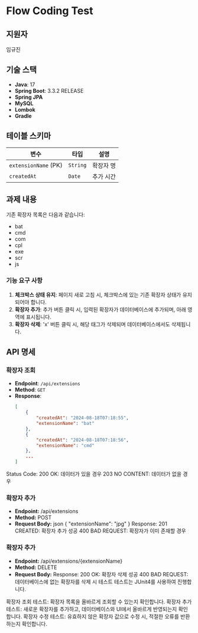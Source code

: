 # Flow Coding Test

## 지원자
임규진

## 기술 스택
- **Java**: 17
- **Spring Boot**: 3.3.2 RELEASE
- **Spring JPA**
- **MySQL**
- **Lombok**
- **Gradle**

## 테이블 스키마

| 변수              | 타입    | 설명           |
|-------------------|---------|----------------|
| `extensionName` (PK) | `String` | 확장자 명       |
| `createdAt`       | `Date`  | 추가 시간       |

## 과제 내용

기존 확장자 목록은 다음과 같습니다:
- bat
- cmd
- com
- cpl
- exe
- scr
- js

### 기능 요구 사항
1. **체크박스 상태 유지**: 페이지 새로 고침 시, 체크박스에 있는 기존 확장자 상태가 유지되어야 합니다.
2. **확장자 추가**: 추가 버튼 클릭 시, 입력된 확장자가 데이터베이스에 추가되며, 아래 영역에 표시됩니다.
3. **확장자 삭제**: 'x' 버튼 클릭 시, 해당 태그가 삭제되며 데이터베이스에서도 삭제됩니다.

## API 명세

### 확장자 조회
- **Endpoint**: `/api/extensions`
- **Method**: `GET`
- **Response**:
  ```json
  [
      {
          "createdAt": "2024-08-18T07:18:55",
          "extensionName": "bat"
      },
      {
          "createdAt": "2024-08-18T07:18:56",
          "extensionName": "cmd"
      },
      ...
  ]
Status Code:
200 OK: 데이터가 있을 경우
203 NO CONTENT: 데이터가 없을 경우
### 확장자 추가
- **Endpoint:**  /api/extensions
- **Method:** POST
- **Request Body:**
json
{
    "extensionName": "jpg"
}
Response:
201 CREATED: 확장자 추가 성공
400 BAD REQUEST: 확장자가 이미 존재할 경우
### 확장자 추가
- **Endpoint:**  /api/extensions/{extensionName}
- **Method:** DELETE
- **Request Body:**
Response:
200 OK: 확장자 삭제 성공
400 BAD REQUEST: 데이터베이스에 없는 확장자를 삭제 시
테스트
테스트는 JUnit4를 사용하여 진행합니다.

확장자 조회 테스트: 확장자 목록을 올바르게 조회할 수 있는지 확인합니다.
확장자 추가 테스트: 새로운 확장자를 추가하고, 데이터베이스와 UI에서 올바르게 반영되는지 확인합니다.
확장자 수정 테스트: 유효하지 않은 확장자 값으로 수정 시, 적절한 오류를 반환하는지 확인합니다.
